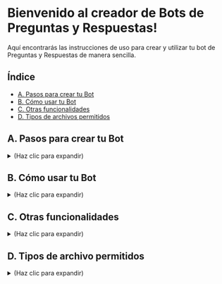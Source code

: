 # Bienvenido al creador de Bots de Preguntas y Respuestas!

Aquí encontrarás las instrucciones de uso para crear y utilizar tu bot de Preguntas y Respuestas de manera sencilla.

## Índice
* [A. Pasos para crear tu Bot](#pasos_crear_bot)
* [B. Cómo usar tu Bot](#uso_bot)
* [C. Otras funcionalidades](#otros)
* [D. Tipos de archivos permitidos](#tipos_archivo)


<a name="pasos_crear_bot"></a>
## A. Pasos para crear tu Bot
<details> 
<summary> (Haz clic para expandir) </summary>
<br /> 
	
1. **Crea una colección de documentos** vacía.
	1. En el menú de la izquierda, haz clic en "Nueva colección".
 	2. Introduce los datos requeridos.
<img width="391" alt="tutorial_1" src="tutorial_1.png">


2. **Sube tus documentos**. [Consulta los tipos de archivo válidos aquí](#tipos_archivo)
	1. Selecciona la colección que creaste en el menú de la izquierda
 	2. Ve a la pestaña **Colección**
	3. Arrastra y suelta tus archivos en el área designada.
	3. Haz click en "Subir documentos".
	4. **Tip:** Verifica que el número de archivos cargados en la parte superior de la página se ha actualizado.
<img width="411" alt="tutorial_2" src="tutorial_2.png">


3. **Actualiza tu colección para incluir los nuevos documentos**.
	1. Selecciona tu colección en el menú de la izquierda
 	2. Ve a la pestaña "Colección"
	3. Haz clic en el botón "Recalcular colección".
 	4. **Tip:** Verás que en la parte superior de la página aparece que la colección acaba de recalcularse
<img width="397" alt="tutorial_3" src="tutorial_3.png">


¡Listo! Tu colección está lista para [usarse](#uso_bot).

</details>


<a name="uso_bot"></a>
## B. Cómo usar tu Bot
<details> 
<summary> (Haz clic para expandir)</summary>
<br /> 
	
1. **Asegúrate de tener seleccionada la colección adecuada.**
   - Verifica que la casilla junto a tu colección esté marcada.

2. **Busca información o haz preguntas en la pestaña "Uso".**
   - Ve a la pestaña **Uso**.
   - Aquí puedes buscar fragmentos de texto relevantes o hacer preguntas que el bot responderá basándose en los documentos de tu colección. También tienes el comando para hacer lo mismo desde tu terminal.
<img width="394" alt="tutorial_uso" src="tutorial_uso.png">


</details>


<a name="otros"></a>
## C. Otras funcionalidades
<details>
<summary>(Haz clic para expandir)</summary>
<br /> 

Tienes a tu disposición otras funcionalidades muy útiles:

### 1. Edición de documentos dentro de una colección
- Puedes añadir, eliminar o actualizar documentos en cualquier momento.
- Recuerda siempre actualizar la colección después de hacer cambios.

### 2. Configuraciones avanzadas
- Accede a la pestaña **Configuración** para personalizar el comportamiento del bot según tus necesidades específicas.

### 3. Evalúa tu Bot
En la pestaña **Evaluación** puedes estimar la calidad de tu bot. Para ello necesitas subir tú un conjunto de preguntas y respuestas correctas. Estas se compararán con las respuestas automáticas de tu bot para determinar la calidad, así que es muy importante que las respuestas sean válidas.

**Tip:** El formato del archivo de preguntas y respuestas es el siguiente:
   
- Cada par pregunta-respuesta debe estar separado por una línea en blanco
- Cada pregunta debe ir predecida de `Q: `
- Cada respuesta debe ir predecida de `A: `
- Puedes añadir varias respuestas posibles a una pregunta

```
    Q: What is the capital of spain?
    A: Madrid

    Q: 1+1?
    A: 2
    A: It's 2
    A: Two
```  

Estamos trabajando para que en el futuro no tengas que crear tú la serie de preguntas y respuestas correctas.

### 4. Comprueba que todos los servicios están activos
- Vete a la pestaña **Sistemas**. Los servicios que estén en verde están activos


</details>




<a name="tipos_archivo"></a>
## D. Tipos de archivo permitidos
<details>
<summary> (Haz clic para expandir)</summary>
<br /> 

Tipos de archivo que puedes subir en la pestaña **Colección**:
* Word (.docx)
* Archivos de texto (.txt)
* PDF (.pdf)
* CSV (.csv)
* Audio (.wav)

**Tip:** Asegúrate de que tus archivos estén en uno de estos formatos antes de subirlos para evitar errores.

</details>
